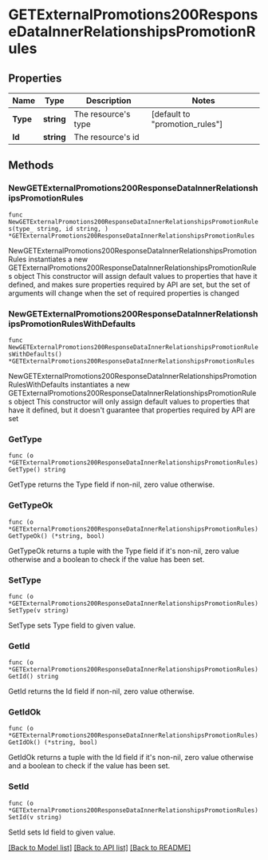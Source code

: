 # GETExternalPromotions200ResponseDataInnerRelationshipsPromotionRules

## Properties

Name | Type | Description | Notes
------------ | ------------- | ------------- | -------------
**Type** | **string** | The resource&#39;s type | [default to "promotion_rules"]
**Id** | **string** | The resource&#39;s id | 

## Methods

### NewGETExternalPromotions200ResponseDataInnerRelationshipsPromotionRules

`func NewGETExternalPromotions200ResponseDataInnerRelationshipsPromotionRules(type_ string, id string, ) *GETExternalPromotions200ResponseDataInnerRelationshipsPromotionRules`

NewGETExternalPromotions200ResponseDataInnerRelationshipsPromotionRules instantiates a new GETExternalPromotions200ResponseDataInnerRelationshipsPromotionRules object
This constructor will assign default values to properties that have it defined,
and makes sure properties required by API are set, but the set of arguments
will change when the set of required properties is changed

### NewGETExternalPromotions200ResponseDataInnerRelationshipsPromotionRulesWithDefaults

`func NewGETExternalPromotions200ResponseDataInnerRelationshipsPromotionRulesWithDefaults() *GETExternalPromotions200ResponseDataInnerRelationshipsPromotionRules`

NewGETExternalPromotions200ResponseDataInnerRelationshipsPromotionRulesWithDefaults instantiates a new GETExternalPromotions200ResponseDataInnerRelationshipsPromotionRules object
This constructor will only assign default values to properties that have it defined,
but it doesn't guarantee that properties required by API are set

### GetType

`func (o *GETExternalPromotions200ResponseDataInnerRelationshipsPromotionRules) GetType() string`

GetType returns the Type field if non-nil, zero value otherwise.

### GetTypeOk

`func (o *GETExternalPromotions200ResponseDataInnerRelationshipsPromotionRules) GetTypeOk() (*string, bool)`

GetTypeOk returns a tuple with the Type field if it's non-nil, zero value otherwise
and a boolean to check if the value has been set.

### SetType

`func (o *GETExternalPromotions200ResponseDataInnerRelationshipsPromotionRules) SetType(v string)`

SetType sets Type field to given value.


### GetId

`func (o *GETExternalPromotions200ResponseDataInnerRelationshipsPromotionRules) GetId() string`

GetId returns the Id field if non-nil, zero value otherwise.

### GetIdOk

`func (o *GETExternalPromotions200ResponseDataInnerRelationshipsPromotionRules) GetIdOk() (*string, bool)`

GetIdOk returns a tuple with the Id field if it's non-nil, zero value otherwise
and a boolean to check if the value has been set.

### SetId

`func (o *GETExternalPromotions200ResponseDataInnerRelationshipsPromotionRules) SetId(v string)`

SetId sets Id field to given value.



[[Back to Model list]](../README.md#documentation-for-models) [[Back to API list]](../README.md#documentation-for-api-endpoints) [[Back to README]](../README.md)


